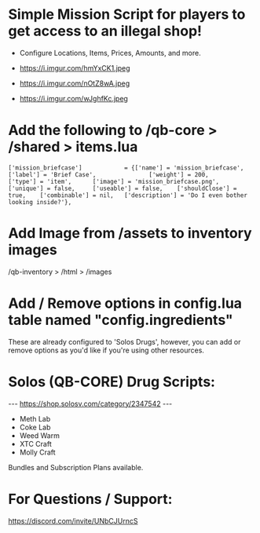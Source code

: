 # Simple Mission Script for players to get access to an illegal shop!
- Configure Locations, Items, Prices, Amounts, and more. 

- https://i.imgur.com/hmYxCK1.jpeg 
- https://i.imgur.com/nOtZ8wA.jpeg
- https://i.imgur.com/wJghfKc.jpeg

# Add the following to /qb-core > /shared > items.lua

	['mission_briefcase'] 			 = {['name'] = 'mission_briefcase', 			['label'] = 'Brief Case', 				['weight'] = 200, 	    ['type'] = 'item', 		['image'] = 'mission_briefcase.png', 	['unique'] = false, 	['useable'] = false, 	['shouldClose'] = true,    ['combinable'] = nil,   ['description'] = 'Do I even bother looking inside?'},

# Add Image from /assets to inventory images 

/qb-inventory > /html > /images

# Add / Remove options in config.lua table named "config.ingredients"

These are already configured to 'Solos Drugs', however, you can add or remove options as you'd like if you're using other resources. 

# Solos (QB-CORE) Drug Scripts: 

--- https://shop.solosv.com/category/2347542 ---

- Meth Lab
- Coke Lab
- Weed Warm 
- XTC Craft
- Molly Craft

Bundles and Subscription Plans available.

# For Questions / Support:

https://discord.com/invite/UNbCJUrncS
